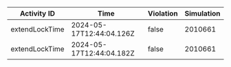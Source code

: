 | Activity ID | Time | Violation | Simulation |
| --- | --- | --- | --- |
| extendLockTime | 2024-05-17T12:44:04.126Z | false | 2010661 |
| extendLockTime | 2024-05-17T12:44:04.182Z | false | 2010661 |